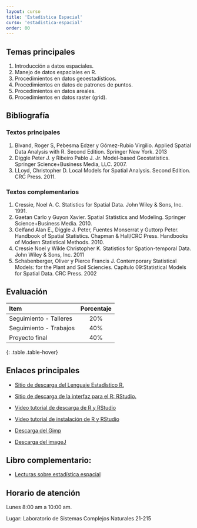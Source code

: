 ```yaml
---
layout: curso
title: 'Estadística Espacial'
curso: 'estadistica-espacial'
order: 00
---
```


## Temas principales

1. Introducción a datos espaciales.
2. Manejo de datos espaciales en R.
3. Procedimientos en datos geoestadísticos.
4. Procedimientos en datos de patrones de puntos.
5. Procedimientos en datos areales.
6. Procedimientos en datos raster (grid).

## Bibliografía

### Textos principales

1. Bivand, Roger S, Pebesma Edzer y Gómez-Rubio Virgilio.
Applied Spatial Data Analysis with R. Second Edition. Springer New York.
2013
2. Diggle Peter J. y Ribeiro Pablo J. Jr. Model-based Geostatistics.
Springer Science+Business Media, LLC. 2007.
3. LLoyd, Christopher D. Local Models for Spatial Analysis.
 Second Edition. CRC Press. 2011.


### Textos complementarios

1. Cressie, Noel A. C. Statistics for Spatial Data.
John Wiley & Sons, Inc. 1991.
2. Gaetan Carlo y Guyon Xavier. Spatial Statistics and Modeling.
Springer Science+Business Media. 2010.
3. Gelfand Alan E., Diggle J. Peter, Fuentes Monserrat y Guttorp Peter.
Handbook of Spatial Statistics. Chapman & Hall/CRC Press. Handbooks of
Modern Statistical Methods. 2010.
4. Cressie Noel y Wikle Christopher K. Statistics for Spation-temporal Data.
John Wiley & Sons, Inc. 2011
5. Schabenberger, Oliver y Pierce Francis J. Contemporary Statistical Models:
for the Plant and Soil Sciencies.
Capítulo 09:Statistical Models for Spatial Data. CRC Press. 2002

## Evaluación

| Item                   | Porcentaje |
|:-----------------------|:----------:|
| Seguimiento - Talleres |        20% |
| Seguimiento - Trabajos |        40% |
| Proyecto final         |        40% |
{: .table .table-hover}

## Enlaces principales


* [Sitio de descarga del Lenguaje Estadístico R.](http://cran.r-project.org/bin/windows/base/)
* [Sitio de descarga de la interfaz para el R: RStudio.](http://www.rstudio.com/products/rstudio/download/)

* [Video tutorial de descarga de R y RStudio](https://youtu.be/IrWl6Zb3oYM)
* [Video tutorial de instalación de R y RStudio](https://youtu.be/vglp2godUmc)

* [Descarga del Gimp](http://www.gimp.org/downloads/)
* [Descarga del imageJ](http://fiji.sc/Downloads)

## Libro complementario:

* [Lecturas sobre estadística espacial](https://www.dropbox.com/s/hfqfqtevsu85twy/contemporaryStatisticalModels.pdf?dl=0)


## Horario de atención

Lunes 8:00 am a 10:00 am.


Lugar: Laboratorio de Sistemas Complejos Naturales 21-215

<!--
Este párrafo será de color verde
{: .text-success}

Este tendrá el fondo rojo
{: .bg-danger}

Este será de color amarillo y fondo azul
{: .text-warning .bg-info}
-->
